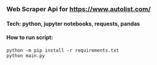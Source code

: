 ### Web Scraper Api for https://www.autolist.com/

#### Tech: python, jupyter notebooks, requests, pandas

#### How to run script:

`python -m pip install -r requirements.txt`  
`python main.py`


